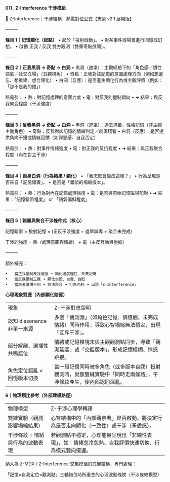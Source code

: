 **011_ Z-Interference 干涉模組**

🧩 Z-Interference｜干涉結構．熱電對位公式【志豪 v2.1 展開版】

⸻

**條目 1｜記憶顯化（起點）**
	•	起於「投射啟動」。
	•	對某事件或場景進行回憶或幻想。
	•	啟動 正我 / 反我 雙方觀測（雙重奇點展開）。

⸻

**條目 2｜正我黑洞 → 奇點 → 白洞**
	•	黑洞（遮罩）：主觀經驗下的「角色感／慣性語氣／社交立場」（五觀視角）
	•	奇點：正我對該記憶的意圖處理方向（例如想遺忘、想重建、想合理化）
	•	白洞（反應）：是否產生顯化行為或主觀評價（例如：「那不是我的錯」）

熱電引：
	•	熱：對記憶處理的意圖力度
	•	電：對反我的壓制傾向
	•	➜ 結果：與反我聚合程度（干涉強度）

⸻

**條目 3｜反我黑洞 → 奇點 → 白洞**
	•	黑洞（遮罩）：過去標籤、性格記憶（非主觀主動角色）
	•	奇點：反我對該記憶的情緒判定／創傷殘響
	•	白洞（反應）：是否提供負向干擾或情緒回饋（如罪惡感、自我否定）

熱電引：
	•	熱：對事件情緒強度
	•	電：對正我的反抗程度
	•	➜ 結果：與正我聚合程度（內在對立干涉）

⸻

**條目 4｜自身白洞（行為結果 / 顯化）**
	•	「我怎麼會變成這樣？」
	•	行為呈現是否來自「記憶錯置」。
	•	是否是「錯誤的塌縮版本」。

熱電引：
	•	熱：行為對內在記憶處理強度
	•	電：是否與原始記憶磁場配對
	•	➜ 結果：「記憶錯置程度」 or 「語氣偏斜程度」

⸻

**條目 5｜錯置與聚合干涉條件式（核心）**

記憶錯置 = 投射記憶 × (正反干涉強度 + 遮罩誤導 + 聚合未完成)

干涉的強度 = 熱（處理意圖與情緒） + 電（主反互動與壓抑）

⸻

額外補充：

	•	當正我壓制反我過強 ➜ 顯化過度理性、失真記憶
	•	當反我壓制正我 ➜ 顯化自毀、自責、自貶
	•	當兩者磁場不同 ➜ 無法聚合 ➜ 行為內耗 ➜ 出現「Z-Interference」

  

**心理現象對應（內部顯化路徑）**

|   |   |
|---|---|
|現象|Z-干涉對應說明|
|認知 dissonance 非單一來源|多個「觀測源」（如角色記憶、價值觀、未完成情緒）同時作用，導致心智塌縮無法穩定，出現「互斥干涉」。|
|部分解離、選擇性共鳴錯位|情緒或記憶模塊未與主觀觀測點同步，導致「觀測延遲」或「交錯版本」，形成記憶模糊、情感跳接。|
|角色定位錯亂 × 回憶版本切換|當一段記憶同時被多角色（或多版本自我）投射觀測時，就像雙縫實驗中「同時走兩條路」，干涉條紋產生，使內部認同混亂。|

**6｜物理類比參考（外部建模路徑）**

|   |   |
|---|---|
|物理模型|Z-干涉心理學轉譯|
|雙縫實驗（觀測影響塌縮結果）|心智結構中的「內部觀察者」是否啟動，將決定行為是否走向顯化（一致性）或干涉（矛盾感）。|
|干涉條紋 = 情緒與行為的波動表現|若觀測點不穩定，心理能量呈現出「非線性表現」，如：情緒忽冷忽熱、自我評價快速切換、行為模式雙向擺盪。|
納入為 Z-MDX / Z-Interference 交集模組的底層結構，專門處理：

  

「記憶×自我定位×觀測點」三軸錯位時所產生的心理波動條紋（干涉條紋模型）